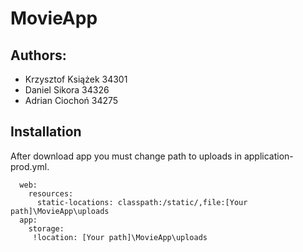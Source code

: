 # MovieApp

## Authors:

  * Krzysztof Książek 34301
  * Daniel Sikora     34326
  * Adrian Ciochoń	  34275 

## Installation

After download app you must change path to uploads in application-prod.yml.

```
  web:
    resources:
      static-locations: classpath:/static/,file:[Your path]\MovieApp\uploads
  app:
    storage:
     !location: [Your path]\MovieApp\uploads
```